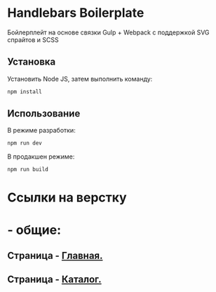 # Handlebars Boilerplate

Бойлерплейт на основе связки Gulp + Webpack с поддержкой SVG спрайтов и SCSS

## Установка

Установить Node JS, затем выполнить команду:

```bash
npm install
```

## Использование

В режиме разработки:

```bash
npm run dev
```
В продакшен режиме:

```bash
npm run build
```

# Ссылки на верстку
# - общие:
## Страница - [Главная.](https://eduardoalparov.github.io/tire-store/)
## Страница - [Каталог.](https://eduardoalparov.github.io/tire-store/catalog.html)
